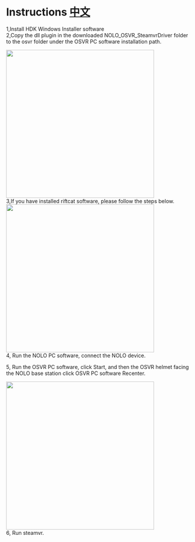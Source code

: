 # Instructions  [中文](https://github.com/NOLOVR/NOLO-Others/blob/master/NOLO_OSVR_SteamvrDriver/README_CN.md)
1,Install HDK Windows Installer software  
2,Copy the dll plugin in the downloaded NOLO_OSVR_SteamvrDriver folder to the osvr folder under the OSVR PC software installation path.  
<div><img width=400 heigh=200 src="https://github.com/NOLOVR/NOLO-Others/blob/master/Windows-SDK-Others/picture/15.jpg"/></div>
3,If you have installed riftcat software, please follow the steps below.
<div><img width=400 heigh=200 src="https://github.com/NOLOVR/NOLO-Others/blob/master/Windows-SDK-Others/picture/14.jpg"/></div>
4, Run the NOLO PC software, connect the NOLO device.

5, Run the OSVR PC software, click Start, and then the OSVR helmet facing the NOLO base station click OSVR PC software Recenter.
<div><img width=400 heigh=200 src="https://github.com/NOLOVR/NOLO-Others/blob/master/Windows-SDK-Others/picture/16.jpg"/></div>  
6, Run steamvr.

#